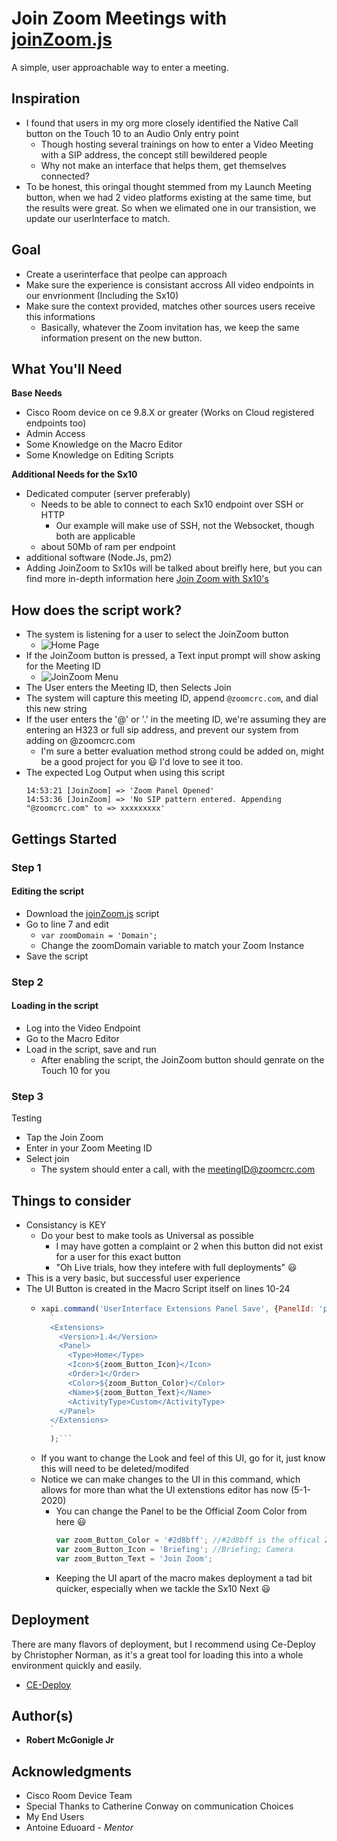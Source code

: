 # Join Zoom Meetings with [joinZoom.js](https://github.com/Bobby-McGonigle/Macro-Samples/blob/master/Join%20Zoom/Join%20Zoom%20(Basic)/joinZoom.js)
A simple, user approachable way to enter a meeting.

## Inspiration
* I found that users in my org more closely identified the Native Call button on the Touch 10 to an Audio Only entry point
  * Though hosting several trainings on how to enter a Video Meeting with a SIP address, the concept still bewildered people
  * Why not make an interface that helps them, get themselves connected?
* To be honest, this oringal thought stemmed from my Launch Meeting button, when we had 2 video platforms existing at the same time, but the results were great. So when we elimated one in our transistion, we update our userInterface to match.

## Goal
* Create a userinterface that peolpe can approach
* Make sure the experience is consistant accross All video endpoints in our envrionment (Including the Sx10)
* Make sure the context provided, matches other sources users receive this informations
  * Basically, whatever the Zoom invitation has, we keep the same information present on the new button.

## What You'll Need
**Base Needs**
* Cisco Room device on ce 9.8.X or greater (Works on Cloud registered endpoints too)
* Admin Access
* Some Knowledge on the Macro Editor
* Some Knowledge on Editing Scripts

**Additional Needs for the Sx10**
* Dedicated computer (server preferably)
  * Needs to be able to connect to each Sx10 endpoint over SSH or HTTP
    * Our example will make use of SSH, not the Websocket, though both are applicable
  * about 50Mb of ram per endpoint
* additional software (Node.Js, pm2)
* Adding JoinZoom to Sx10s will be talked about breifly here, but you can find more in-depth information here [Join Zoom with Sx10's]()

## How does the script work?

* The system is listening for a user to select the JoinZoom button
  * ![Home Page](https://github.com/Bobby-McGonigle/Macro-Samples/blob/master/Join%20Zoom/Join%20Zoom%20(Basic)/01_homePage.png)
* If the JoinZoom button is pressed, a Text input prompt will show asking for the Meeting ID
  * ![JoinZoom Menu](https://github.com/Bobby-McGonigle/Macro-Samples/blob/master/Join%20Zoom/Join%20Zoom%20(Basic)/01_JoinZoom.png)
* The User enters the Meeting ID, then Selects Join
* The system will capture this meeting ID, append ```@zoomcrc.com```, and dial this new string
* If the user enters the '@' or '.' in the meeting ID, we're assuming they are entering an H323 or full sip address, and prevent our system from adding on @zoomcrc.com
  * I'm sure a better evaluation method strong could be added on, might be a good project for you :smiley: I'd love to see it too.
* The expected Log Output when using this script
  ```log
  14:53:21 [JoinZoom] => 'Zoom Panel Opened'
  14:53:36 [JoinZoom] => 'No SIP pattern entered. Appending "@zoomcrc.com" to => xxxxxxxxx'
  ```

## Gettings Started

### Step 1
#### Editing the script

* Download the [joinZoom.js](https://github.com/Bobby-McGonigle/Macro-Samples/blob/master/Join%20Zoom/Join%20Zoom%20(Basic)/joinZoom.js) script
* Go to line 7 and edit
  * ```var zoomDomain = 'Domain';```
  * Change the zoomDomain variable to match your Zoom Instance
* Save the script

### Step 2
#### Loading in the script

* Log into the Video Endpoint
* Go to the Macro Editor
* Load in the script, save and run
  * After enabling the script, the JoinZoom button should genrate on the Touch 10 for you

### Step 3
Testing

* Tap the Join Zoom 
* Enter in your Zoom Meeting ID
* Select join
  * The system should enter a call, with the meetingID@zoomcrc.com

## Things to consider
* Consistancy is KEY
  * Do your best to make tools as Universal as possible
    * I may have gotten a complaint or 2 when this button did not exist for a user for this exact button
     * "Oh Live trials, how they intefere with full deployments" :smiley:
* This is a very basic, but successful user experience
* The UI Button is created in the Macro Script itself on lines 10-24
  * ```javascript
    xapi.command('UserInterface Extensions Panel Save', {PanelId: 'pure_Zoom'},
      `
      <Extensions>
        <Version>1.4</Version>
        <Panel>
          <Type>Home</Type>
          <Icon>${zoom_Button_Icon}</Icon>
          <Order>1</Order>
          <Color>${zoom_Button_Color}</Color>
          <Name>${zoom_Button_Text}</Name>
          <ActivityType>Custom</ActivityType>
        </Panel>
      </Extensions>
      `
      );```
  * If you want to change the Look and feel of this UI, go for it, just know this will need to be deleted/modifed
  * Notice we can make changes to the UI in this command, which allows for more than what the UI extenstions editor has now (5-1-2020)
    * You can change the Panel to be the Official Zoom Color from here :smiley:
      ```javascript
      var zoom_Button_Color = '#2d8bff'; //#2d8bff is the offical Zoom Color
      var zoom_Button_Icon = 'Briefing'; //Briefing; Camera
      var zoom_Button_Text = 'Join Zoom';
      ```
    * Keeping the UI apart of the macro makes deployment a tad bit quicker, especially when we tackle the Sx10 Next :smiley:
## Deployment

There are many flavors of deployment, but I recommend using Ce-Deploy by Christopher Norman, as it's a great tool for loading this into a whole environment quickly and easily.

* [CE-Deploy](https://github.com/voipnorm/CE-Deploy)

## Author(s)

* **Robert McGonigle Jr**

## Acknowledgments

* Cisco Room Device Team
* Special Thanks to Catherine Conway on communication Choices
* My End Users
* Antoine Eduoard - *Mentor*
